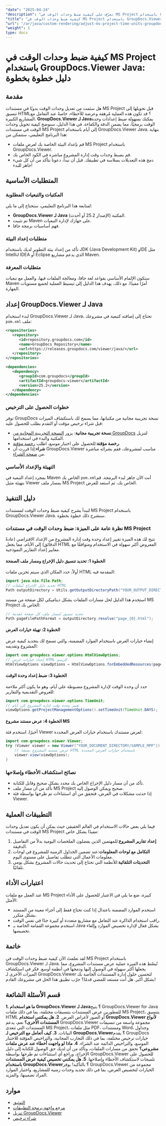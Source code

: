 ```yaml
---
"date": "2025-04-24"
"description": "تعرّف على كيفية ضبط وحدات الوقت في MS Project باستخدام GroupDocs.Viewer لـ Java. بسّط عملية عرض مستندات مشروعك بكفاءة ودقة."
"title": "كيفية ضبط وحدات الوقت في MS Project باستخدام GroupDocs.Viewer Java - دليل خطوة بخطوة"
"url": "/ar/java/custom-rendering/adjust-ms-project-time-units-groupdocs-viewer-java/"
"weight": 1
type: docs
---
```

# كيفية ضبط وحدات الوقت في MS Project باستخدام GroupDocs.Viewer Java: دليل خطوة بخطوة
## مقدمة
هل سئمت من تعديل وحدات الوقت يدويًا في مستندات MS Project قبل تحويلها إلى تنسيق HTML؟ قد تكون هذه العملية مُرهقة وعرضة للأخطاء، خاصةً عند التعامل مع المشاريع الكبيرة. **GroupDocs.Viewer لـ Java**يمكنك بسهولة ضبط إعدادات وحدة الوقت برمجيًا، مما يضمن الدقة والكفاءة.
في هذا الدليل، سنوضح كيفية تحويل وحدات الوقت في مستندات MS Project إلى أيام باستخدام GroupDocs.Viewer Java. بنهاية هذا البرنامج التعليمي، ستتمكن من:
- قم بإعداد البيئة الخاصة بك لعرض ملفات MS Project باستخدام GroupDocs.Viewer.
- قم بضبط وحدات وقت إدارة المشروع مباشرة في الكود الخاص بك.
- دمج هذه التعديلات بسلاسة في تطبيقك.
قبل أن نبدأ، دعونا نتأكد من أن كل شيء جاهز للبدء!
## المتطلبات الأساسية
### المكتبات والتبعيات المطلوبة
لمتابعة هذا البرنامج التعليمي، ستحتاج إلى ما يلي:
- **GroupDocs.Viewer لـ Java** المكتبة (الإصدار 25.2 أو أحدث).
- تم تثبيت Maven على جهازك لإدارة التبعيات.
- فهم أساسيات برمجة جافا.
### متطلبات إعداد البيئة
تأكد من إعداد بيئة التطوير لديك باستخدام JDK (Java Development Kit) وIDE مثل IntelliJ IDEA أو Eclipse الذي يدعم مشاريع Maven.
### متطلبات المعرفة
ستكون الإلمام الأساسي بقواعد لغة جافا، ومعالجة الملفات فيها، والعمل مع تبعيات Maven أمرًا مفيدًا. مع ذلك، يهدف هذا الدليل إلى تبسيط العملية لجميع مستويات المهارة.
## إعداد GroupDocs.Viewer لـ Java
لبدء استخدام GroupDocs.Viewer لـ Java، تحتاج إلى إضافته كتبعية في مشروعك `pom.xml` ملف:
```xml
<repositories>
   <repository>
      <id>repository.groupdocs.com</id>
      <name>GroupDocs Repository</name>
      <url>https://releases.groupdocs.com/viewer/java/</url>
   </repository>
</repositories>

<dependencies>
   <dependency>
      <groupId>com.groupdocs</groupId>
      <artifactId>groupdocs-viewer</artifactId>
      <version>25.2</version>
   </dependency>
</dependencies>
```
### خطوات الحصول على الترخيص
توفر GroupDocs نسخة تجريبية مجانية من مكتباتها، مما يسمح لك باستكشاف الميزات قبل شراء ترخيص مؤقت أو التقدم بطلب للحصول عليه:
- **نسخة تجريبية مجانية**: يزور [النسخة التجريبية المجانية من GroupDocs](https://releases.groupdocs.com/viewer/java/) لتنزيل المكتبة والبدء في استخدامها.
- **رخصة مؤقتة**:للحصول على اختبار موسع، اطلب [رخصة مؤقتة](https://purchase.groupdocs.com/temporary-license/).
- **شراء**:إذا قررت أن GroupDocs.Viewer مناسب لمشروعك، فقم بشرائه مباشرة من [صفحة الشراء](https://purchase.groupdocs.com/buy).
### التهيئة والإعداد الأساسي
بمجرد إعداد التبعية في Maven الخاص بك `pom.xml`أنت الآن جاهز لبدء البرمجة. قم بتهيئة مثيل Viewer بمسار ملف MS Project الخاص بك، ثم استعد للعرض.
## دليل التنفيذ
لنبدأ بشرح كيفية ضبط وحدات الوقت لمستندات MS Project باستخدام GroupDocs.Viewer Java. سنشرح ذلك خطوة بخطوة.
### نظرة عامة على الميزة: ضبط وحدات الوقت في مستندات MS Project
تتيح لك هذه الميزة تغيير إعداد وحدة وقت إدارة المشروع من الإعداد الافتراضي (عادةً الدقائق) إلى الأيام، مما يجعل HTML المعروض أكثر سهولة في الاستخدام ومتوافقًا مع معايير إعداد التقارير النموذجية.
#### الخطوة 1: تحديد تنسيق دليل الإخراج ومسار ملف الصفحة
أولاً، حدد المكان الذي سيتم تخزين ملفات HTML المقدمة فيه:
```java
import java.nio.file.Path;
// تحديد دليل الإخراج لملفات HTML
Path outputDirectory = Utils.getOutputDirectoryPath("YOUR_OUTPUT_DIRECTORY");
```
استخدم هذا الدليل لحل مسارات الملفات بشكل ديناميكي لكل صفحة من مستند MS Project الخاص بك:
```java
// تحديد تنسيق لمسار ملف كل صفحة مُقدمة
Path pageFilePathFormat = outputDirectory.resolve("page_{0}.html");
```
#### الخطوة 2: تهيئة خيارات العرض
إنشاء خيارات العرض باستخدام الموارد المضمنة، والتي تسمح لك بتحديد كيفية عرض المشروع وتقديمه:
```java
import com.groupdocs.viewer.options.HtmlViewOptions;
// إعداد خيارات عرض HTML للرسم
HtmlViewOptions viewOptions = HtmlViewOptions.forEmbeddedResources(pageFilePathFormat);
```
#### الخطوة 3: ضبط إعداد وحدة الوقت
حدد أن وحدة الوقت لإدارة المشروع مضبوطة على أيام، وهو ما يكون أكثر ملاءمة للعروض التقديمية والتقارير:
```java
import com.groupdocs.viewer.options.TimeUnit;
// تغيير وحدة وقت إدارة المشروع إلى أيام
viewOptions.getProjectManagementOptions().setTimeUnit(TimeUnit.DAYS);
```
#### الخطوة 4: عرض مستند مشروع MS
أخيرًا، استخدم فئة Viewer لعرض مستندك باستخدام خيارات العرض المحددة:
```java
import com.groupdocs.viewer.Viewer;
try (Viewer viewer = new Viewer("YOUR_DOCUMENT_DIRECTORY/SAMPLE_MPP")) {
    // عرض مستند المشروع بصيغة HTML باستخدام خيارات العرض المحددة
    viewer.view(viewOptions);
}
```
### نصائح استكشاف الأخطاء وإصلاحها
- تأكد من أن مسار دليل الإخراج الخاص بك محدد بشكل صحيح وقابل للكتابة.
- تأكد من أن مسار ملف MS Project صحيح ويمكن الوصول إليه.
- إذا حدثت مشكلات في العرض، فتحقق من أي استثناءات تم طرحها بواسطة فئة Viewer.
## التطبيقات العملية
فيما يلي بعض حالات الاستخدام في العالم الحقيقي حيث يمكن أن يكون تعديل وحدات الوقت في مستندات MS Project مفيدًا بشكل خاص:
1. **إعداد تقارير المشروع**:للمهتمين الذين يفضلون الملخصات اليومية بدلاً من التفاصيل الدقيقة.
2. **التكامل مع لوحات المعلومات**:عند تضمين الجداول الزمنية للمشروع في لوحات معلومات الأعمال التي تتطلب تفاصيل على مستوى اليوم.
3. **التحديثات التلقائية**:للأنظمة التي تحتاج إلى تحديث حالات المشروع بشكل يومي تلقائيًا.
## اعتبارات الأداء
عند العمل مع ملفات MS Project كبيرة، ضع ما يلي في الاعتبار للحصول على الأداء الأمثل:
- استخدم الموارد المضمنة باعتدال إذا كنت تحتاج فقط إلى أجزاء معينة من المستند بشكل متكرر.
- راقب استخدام الذاكرة عند التعامل مع مشاريع متعددة أو كبيرة جدًا في نفس الوقت.
- استخدم مجموعة القمامة الخاصة بـ Java بشكل فعال لإدارة تخصيص الموارد وإلغاء تخصيصها.
## خاتمة
لقد تعلمتَ الآن كيفية ضبط وحدات الوقت في MS Project باستخدام GroupDocs.Viewer لـ Java. تُبسّط هذه الميزة عملية عرض مستندات المشروع، مما يجعلها أكثر سهولة في الوصول إليها ودمجها في أنظمة أوسع. 
فكر في استكشاف الميزات الأخرى لـ GroupDocs.Viewer لتحسين حلول إدارة المستندات الخاصة بك بشكل أكبر.
هل أنت مستعد للمضي قدمًا؟ جرّب تطبيق هذا الحل في مشروعك القادم!
## قسم الأسئلة الشائعة
**1. ما هو استخدام GroupDocs.Viewer لـ Java؟**
يتيح GroupDocs.Viewer for Java للمطورين عرض المستندات بتنسيقات مختلفة، بما في ذلك ملفات MS Project، بتنسيق HTML أو الصور لأغراض العرض.
**2. هل يمكنني استخدام GroupDocs.Viewer لأنواع المستندات الأخرى؟**
نعم، يدعم GroupDocs.Viewer مجموعة واسعة من تنسيقات المستندات التي تتعدى MS Project، مثل ملفات PDF، ومستندات Word، وجداول البيانات.
**3. كيف أتعامل مع الترخيص لـ GroupDocs.Viewer؟**
يقدم GroupDocs خيارات ترخيص مختلفة، بما في ذلك التجارب المجانية، والتراخيص المؤقتة للاختبار الموسع، والتراخيص الدائمة عند الشراء.
**4. ماذا لو واجهت أخطاء عند عرض ملفات مشروعي؟**
تحقق من مسارات الملفات، وتأكد من أن لديك حق الوصول للكتابة إلى دليل الإخراج، وراجع أي استثناءات تم طرحها بواسطة GroupDocs.Viewer للحصول على تلميحات لاستكشاف الأخطاء وإصلاحها.
**5. هل يمكنني تخصيص كيفية عرض المستندات باستخدام GroupDocs.Viewer؟**
بالتأكيد! يوفر GroupDocs.Viewer مجموعة من الخيارات لتخصيص العرض، بما في ذلك تحديد وحدات زمنية للمشاريع، واختيار الموارد المراد تضمينها، والمزيد.
## موارد
- [التوثيق](https://docs.groupdocs.com/viewer/java/)
- [مرجع واجهة برمجة التطبيقات](https://reference.groupdocs.com/viewer/java/)
- [تنزيل GroupDocs.Viewer](https://releases.groupdocs.com/viewer/java/)
- [شراء ترخيص](https://purchase.groupdocs.com/buy)